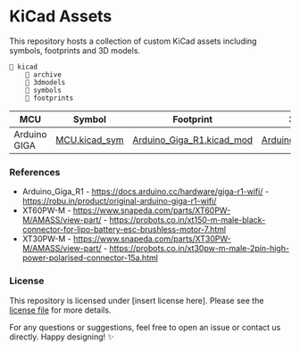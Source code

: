# KiCad Assets

This repository hosts a collection of custom KiCad assets including symbols, footprints and 3D models.
```
📁 kicad
    📁 archive
    📁 3dmodels
    📁 symbols
    📁 footprints
```

| MCU | Symbol | Footprint | 3D Model | Datasheet | Buy |
|-----|--------|-----------|----------|-----------|-----|
| Arduino GIGA | [MCU.kicad_sym](symbols/MCU.kicad_sym) | [Arduino_Giga_R1.kicad_mod](footprints/MCU.pretty/Arduino_Giga_R1.kicad_mod) | [Arduino_Giga_R1.STEP](3dmodels/MCU.3dshapes/Arduino_Giga_R1.STEP) | [Datasheet](#) | [Buy Now](#) |

### References
- Arduino_Giga_R1 - https://docs.arduino.cc/hardware/giga-r1-wifi/ - https://robu.in/product/original-arduino-giga-r1-wifi/
- XT60PW-M - https://www.snapeda.com/parts/XT60PW-M/AMASS/view-part/ - https://probots.co.in/xt150-m-male-black-connector-for-lipo-battery-esc-brushless-motor-7.html
- XT30PW-M - https://www.snapeda.com/parts/XT30PW-M/AMASS/view-part/ - https://probots.co.in/xt30pw-m-male-2pin-high-power-polarised-connector-15a.html

### License
This repository is licensed under [insert license here]. Please see the [license file](license.) for more details.

For any questions or suggestions, feel free to open an issue or contact us directly. Happy designing! ✨